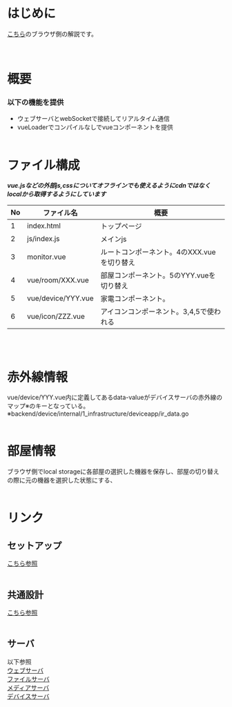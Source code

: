 # はじめに
<a href="../../readme.md">こちら</a>のブラウザ側の解説です。
<br><br><br>

# 概要
### 以下の機能を提供
- ウェブサーバとwebSocketで接続してリアルタイム通信
- vueLoaderでコンパイルなしでvueコンポーネントを提供
<br><br>


# ファイル構成
***vue.jsなどの外部js,cssについてオフラインでも使えるようにcdnではなくlocalから取得するようにしています***

| No | ファイル名         | 概要 |
| -- | ------------------ | ---- |
| 1  | index.html         | トップページ | 
| 2  | js/index.js        | メインjs | 
| 3  | monitor.vue           | ルートコンポーネント。4のXXX.vueを切り替え | 
| 4  | vue/room/XXX.vue   | 部屋コンポーネント。5のYYY.vueを切り替え| 
| 5  | vue/device/YYY.vue | 家電コンポーネント。 | 
| 6  | vue/icon/ZZZ.vue   | アイコンコンポーネント。3,4,5で使われる | 
<br><br>


# 赤外線情報
vue/device/YYY.vue内に定義してあるdata-valueがデバイスサーバの赤外線のマップ※のキーとなっている。
※backend/device/internal/1_infrastructure/deviceapp/ir_data.go
<br><br>

# 部屋情報
ブラウザ側でlocal storageに各部屋の選択した機器を保存し、部屋の切り替えの際に元の機器を選択した状態にする、
<br><br>


# リンク
## セットアップ
<a href="docs/setup.md">こちら参照</a>
<br><br>

## 共通設計
<a href="docs/common_structure.md">こちら参照</a>
<br><br>

## サーバ
以下参照   
<a href="backend/ws/docs/readme.md">ウェブサーバ</a>   
<a href="backend/file/docs/readme.md">ファイルサーバ</a>   
<a href="backend/media/docs/readme.md">メディアサーバ</a>   
<a href="backend/device/docs/readme.md">デバイスサーバ</a>   
<br><br>

